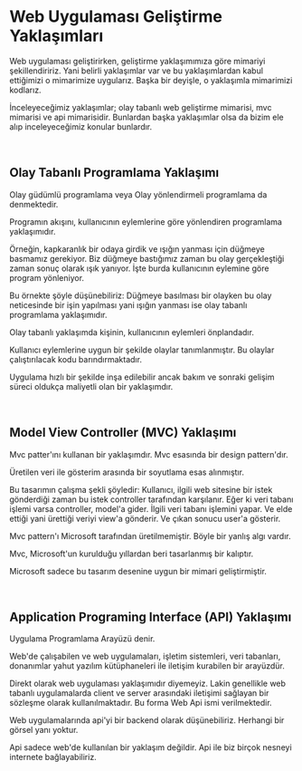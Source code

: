 # Web Uygulaması Geliştirme Yaklaşımları
<p>
Web uygulaması geliştirirken, geliştirme yaklaşımımıza göre mimariyi şekillendiririz. Yani belirli yaklaşımlar var ve bu yaklaşımlardan kabul ettiğimizi o mimarimize uygularız. Başka bir deyişle, o yaklaşımla mimarimizi kodlarız. 
</p>

<p>
İnceleyeceğimiz yaklaşımlar; olay tabanlı web geliştirme mimarisi, mvc mimarisi ve api mimarisidir. Bunlardan başka yaklaşımlar olsa da bizim ele alıp inceleyeceğimiz konular bunlardır.
<p>
<br>

## Olay Tabanlı Programlama Yaklaşımı
<p>
Olay güdümlü programlama veya Olay yönlendirmeli programlama da denmektedir.
</p>
<p>
Programın akışını, kullanıcının eylemlerine göre yönlendiren programlama yaklaşımıdır.
</p>
<p>
Örneğin, kapkaranlık bir odaya girdik ve ışığın yanması için düğmeye basmamız gerekiyor. Biz düğmeye bastığımız zaman bu olay gerçekleştiği zaman sonuç olarak ışık yanıyor. İşte burda kullanıcının eylemine göre program yönleniyor. 
</p>
<p>
Bu örnekte şöyle düşünebiliriz: Düğmeye basılması bir olayken bu olay neticesinde bir işin yapılması yani ışığın yanması ise olay tabanlı programlama yaklaşımıdır.
</p>
<p>
Olay tabanlı yaklaşımda kişinin, kullanıcının eylemleri önplandadır.
</p>
<p>
Kullanıcı eylemlerine uygun bir şekilde olaylar tanımlanmıştır. Bu olaylar çalıştırılacak kodu barındırmaktadır.
</p>
<p>
Uygulama hızlı bir şekilde inşa edilebilir ancak bakım ve sonraki gelişim süreci oldukça maliyetli olan bir yaklaşımdır.
</p>
<br>

## Model View Controller (MVC) Yaklaşımı
<p>
Mvc patter'ını kullanan bir yaklaşımdır. Mvc esasında bir design pattern'dır.
</p>
<p>
Üretilen veri ile gösterim arasında bir soyutlama esas alınmıştır.
</p>
<p>
Bu tasarımın çalışma şekli şöyledir: Kullanıcı, ilgili web sitesine bir istek gönderdiği zaman bu istek controller tarafından karşılanır. Eğer ki veri tabanı işlemi varsa controller, model'a gider. İlgili veri tabanı işlemini yapar. Ve elde ettiği yani ürettiği veriyi view'a gönderir. Ve çıkan sonucu user'a gösterir.
</p>
<p>
Mvc pattern'ı Microsoft tarafından üretilmemiştir. Böyle bir yanlış algı vardır.
</p>
<p>
Mvc, Microsoft'un kurulduğu yıllardan beri tasarlanmış bir kalıptır.
</p>
<p>
Microsoft sadece bu tasarım desenine uygun bir mimari geliştirmiştir.
</p>
<br>

## Application Programing Interface (API) Yaklaşımı
<p>
Uygulama Programlama Arayüzü denir. 
</p>
<p>
Web'de çalışabilen ve web uygulamaları, işletim sistemleri, veri tabanları, donanımlar yahut yazılım kütüphaneleri ile iletişim kurabilen bir arayüzdür.
</p>
<p>
Direkt olarak web uygulaması yaklaşımıdır diyemeyiz. Lakin genellikle web tabanlı uygulamalarda client ve server arasındaki iletişimi sağlayan bir sözleşme olarak kullanılmaktadır. Bu forma Web Api ismi verilmektedir. 
</p>
<p>
Web uygulamalarında api'yi bir backend olarak düşünebiliriz. Herhangi bir görsel yanı yoktur.
</p>
<p>
Api sadece web'de kullanılan bir yaklaşım değildir. Api ile biz birçok nesneyi internete bağlayabiliriz.
</p>




